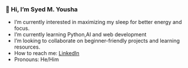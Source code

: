 ### 👋 Hi, I’m Syed M. Yousha
-  I’m currently interested in maximizing my sleep for better energy and focus.
-  I’m currently learning Python,AI and web development
-  I’m looking to collaborate on beginner-friendly projects and learning resources.
-  How to reach me: [LinkedIn](https://www.linkedin.com/in/syed-m-yousha-39a30a267)
-  Pronouns: He/Him


